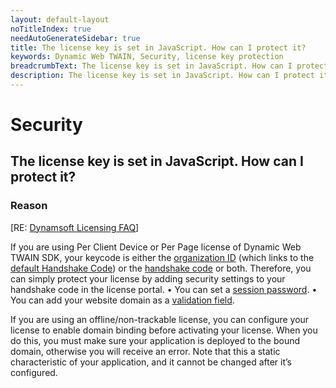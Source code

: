 ```yaml
---
layout: default-layout
noTitleIndex: true
needAutoGenerateSidebar: true
title: The license key is set in JavaScript. How can I protect it?
keywords: Dynamic Web TWAIN, Security, license key protection
breadcrumbText: The license key is set in JavaScript. How can I protect it?
description: The license key is set in JavaScript. How can I protect it?
---
```


# Security

## The license key is set in JavaScript. How can I protect it?

### Reason

[RE: <a href="" target="_blank">Dynamsoft Licensing FAQ</a>]

If you are using Per Client Device or Per Page license of Dynamic Web TWAIN SDK, your keycode is either the <a href="https://www.dynamsoft.com/license-server/docs/about/terms.html#organization-id" target="_blank">organization ID</a> (which links to the <a href="https://www.dynamsoft.com/license-server/docs/about/terms.html#default-handshake-code" target="_blank">default Handshake Code</a>) or the <a href="https://www.dynamsoft.com/license-server/docs/about/terms.html#handshake-code" target="_blank">handshake code</a> or both. Therefore, you can simply protect your license by adding security settings to your handshake code in the license portal.
• You can set a <a href="https://www.dynamsoft.com/license-server/docs/about/terms.html#session-password" target="_blank">session password</a>.
• You can add your website domain as a <a href="https://www.dynamsoft.com/license-server/docs/about/terms.html#valication-field" target="_blank">validation field</a>.

If you are using an offline/non-trackable license, you can configure your license to enable domain binding before activating your license. When you do this, you must make sure your application is deployed to the bound domain, otherwise you will receive an error. Note that this a static characteristic of your application, and it cannot be changed after it’s configured.
